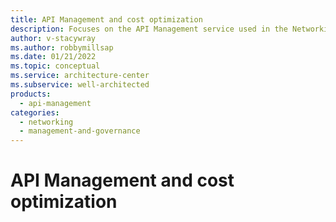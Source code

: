 ```yaml
---
title: API Management and cost optimization
description: Focuses on the API Management service used in the Networking solution to provide best-practice and configuration recommendations related to Cost optimization.
author: v-stacywray
ms.author: robbymillsap
ms.date: 01/21/2022
ms.topic: conceptual
ms.service: architecture-center
ms.subservice: well-architected
products:
  - api-management
categories:
  - networking
  - management-and-governance
---
```


# API Management and cost optimization